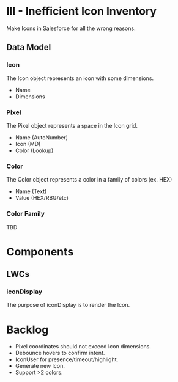 # III - Inefficient Icon Inventory

Make Icons in Salesforce for all the wrong reasons.

## Data Model

### Icon

The Icon object represents an icon with some dimensions.

* Name
* Dimensions

### Pixel

The Pixel object represents a space in the Icon grid.

* Name (AutoNumber)
* Icon (MD)
* Color (Lookup)

### Color

The Color object represents a color in a family of colors (ex. HEX)

* Name (Text)
* Value (HEX/RBG/etc)

### Color Family

TBD

# Components

## LWCs

### iconDisplay

The purpose of iconDisplay is to render the Icon.

# Backlog

* Pixel coordinates should not exceed Icon dimensions.
* Debounce hovers to confirm intent.
* IconUser for presence/timeout/highlight.
* Generate new Icon.
* Support >2 colors.